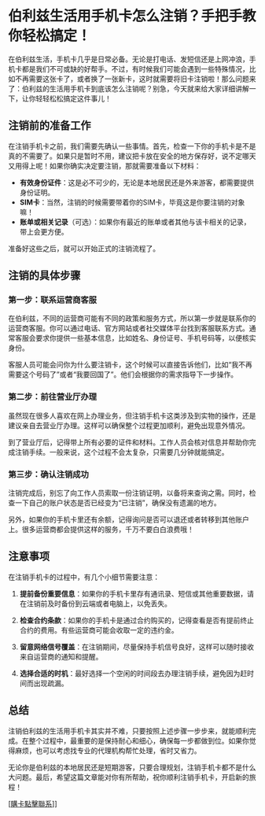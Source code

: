 # 伯利兹生活用手机卡怎么注销？手把手教你轻松搞定！

在伯利兹生活，手机卡几乎是日常必备。无论是打电话、发短信还是上网冲浪，手机卡都是我们不可或缺的好帮手。不过，有时候我们可能会遇到一些特殊情况，比如不再需要这张卡了，或者换了一张新卡，这时就需要将旧卡注销啦！那么问题来了：伯利兹的生活用手机卡到底该怎么注销呢？别急，今天就来给大家详细讲解一下，让你轻轻松松搞定这件事儿！

## 注销前的准备工作

在注销手机卡之前，我们需要先确认一些事情。首先，检查一下你的手机卡是不是真的不需要了。如果只是暂时不用，建议把卡放在安全的地方保存好，说不定哪天又用得上呢！如果你确实决定要注销，那就需要准备以下材料：

- **有效身份证件**：这是必不可少的，无论是本地居民还是外来游客，都需要提供身份证明。
- **SIM卡**：当然，注销的时候需要带着你的SIM卡，毕竟这是你要注销的对象嘛！
- **账单或相关记录**（可选）：如果你有最近的账单或者其他与该卡相关的记录，带上会更方便。

准备好这些之后，就可以开始正式的注销流程了。

## 注销的具体步骤

### 第一步：联系运营商客服
在伯利兹，不同的运营商可能有不同的政策和服务方式，所以第一步就是联系你的运营商客服。你可以通过电话、官方网站或者社交媒体平台找到客服联系方式。通常客服会要求你提供一些基本信息，比如姓名、身份证号、手机号码等，以便核实身份。

客服人员可能会问你为什么要注销卡，这个时候可以直接告诉他们，比如“我不再需要这个号码了”或者“我要回国了”。他们会根据你的需求指导下一步操作。

### 第二步：前往营业厅办理
虽然现在很多人喜欢在网上办理业务，但注销手机卡这类涉及到实物的操作，还是建议亲自去营业厅办理。这样可以确保整个过程更加顺利，避免出现意外情况。

到了营业厅后，记得带上所有必要的证件和材料。工作人员会核对信息并帮助你完成注销手续。一般来说，这个过程不会太复杂，只需要几分钟就能搞定。

### 第三步：确认注销成功
注销完成后，别忘了向工作人员索取一份注销证明，以备将来查询之需。同时，检查一下自己的账户状态是否已经变为“已注销”，确保没有遗漏的地方。

另外，如果你的手机卡里还有余额，记得询问是否可以退还或者转移到其他账户上。很多运营商都会提供这样的服务，千万不要白白浪费哦！

## 注意事项

在注销手机卡的过程中，有几个小细节需要注意：

1. **提前备份重要信息**：如果你的手机卡里存有通讯录、短信或其他重要数据，请在注销前及时备份到云端或者电脑上，以免丢失。
   
2. **检查合约条款**：如果你的手机卡是通过合约购买的，记得查看是否有提前终止合约的费用。有些运营商可能会收取一定的违约金。

3. **留意网络信号覆盖**：在注销期间，尽量保持手机信号良好，这样可以随时接收来自运营商的通知和提醒。

4. **选择合适的时机**：最好选择一个空闲的时间段去办理注销手续，避免因为赶时间而出现疏漏。

## 总结

注销伯利兹的生活用手机卡其实并不难，只要按照上述步骤一步步来，就能顺利完成。在整个过程中，最重要的是保持耐心和细心，确保每一步都做到位。如果你觉得麻烦，也可以考虑找专业的代理机构帮忙处理，省时又省力。

无论你是伯利兹的本地居民还是短期游客，只要合理规划，注销手机卡都不是什么大问题。最后，希望这篇文章能对你有所帮助，祝你顺利注销手机卡，开启新的旅程！

[[購卡點擊聯系](https://t.me/s/esim1088)]]